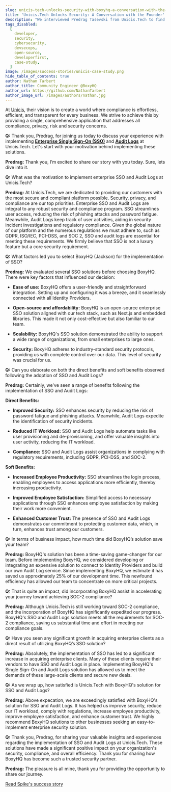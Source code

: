 ```yaml
---
slug: unicis-tech-unlocks-security-with-boxyhq-a-conversation-with-the-founder
title: 'Unicis.Tech Unlocks Security: A Conversation with the Founder'
description: "We interviewed Predrag Tasevski from Unicis.Tech to find out how they leveraged BoxyHQ's Enterprise SSO and Audit Logs solutions."
tags_disabled:
  [
    developer,
    security,
    cybersecurity,
    devsecops,
    open-source,
    developerfirst,
    case-study,
  ]
image: /images/success-stories/unicis-case-study.png
hide_table_of_contents: true
author: Nathan Tarbert
author_title: Community Engineer @BoxyHQ
author_url: https://github.com/NathanTarbert
author_image_url: /images/authors/nathan.jpg
---
```


At [Unicis](https://www.unicis.tech/), their vision is to create a world where compliance is effortless, efficient, and transparent for every business. We strive to achieve this by providing a single, comprehensive application that addresses all compliance, privacy, risk and security concerns.

**Q:** Thank you, Predrag, for joining us today to discuss your experience with implementing **[Enterprise Single Sign-On (SSO)](https://boxyhq.com/enterprise-sso)** and **[Audit Logs](https://boxyhq.com/audit-logs)** at Unicis.Tech. Let's start with your motivation behind implementing these solutions.

**Predrag:** Thank you, I’m excited to share our story with you today. Sure, lets dive into it.

**Q:** What was the motivation to implement enterprise SSO and Audit Logs at Unicis.Tech?

**Predrag:** At Unicis.Tech, we are dedicated to providing our customers with the most secure and compliant platform possible. Security, privacy, and compliance are our top priorities. Enterprise SSO and Audit Logs are integral to any robust security and compliance program. SSO streamlines user access, reducing the risk of phishing attacks and password fatigue. Meanwhile, Audit Logs keep track of user activities, aiding in security incident investigations and regulatory compliance. Given the global nature of our platform and the numerous regulations we must adhere to, such as GDPR, ISO/IEC, PCI-DSS, and SOC 2, SSO and audit logs are essential for meeting these requirements. We firmly believe that SSO is not a luxury feature but a core security requirement.

**Q:** What factors led you to select BoxyHQ (Jackson) for the implementation of SSO?

**Predrag:** We evaluated several SSO solutions before choosing BoxyHQ. There were key factors that influenced our decision:

- **Ease of use:** BoxyHQ offers a user-friendly and straightforward integration. Setting up and configuring it was a breeze, and it seamlessly connected with all Identity Providers.

- **Open-source and affordability:** BoxyHQ is an open-source enterprise SSO solution aligned with our tech stack, such as Next.js and embedded libraries. This made it not only cost-effective but also familiar to our team.

- **Scalability:** BoxyHQ's SSO solution demonstrated the ability to support a wide range of organizations, from small enterprises to large ones.

- **Security:** BoxyHQ adheres to industry-standard security protocols, providing us with complete control over our data. This level of security was crucial for us.

**Q:** Can you elaborate on both the direct benefits and soft benefits observed following the adoption of SSO and Audit Logs?

**Predrag:** Certainly, we've seen a range of benefits following the implementation of SSO and Audit Logs:

**Direct Benefits:**

- **Improved Security:** SSO enhances security by reducing the risk of password fatigue and phishing attacks. Meanwhile, Audit Logs expedite the identification of security incidents.

- **Reduced IT Workload:** SSO and Audit Logs help automate tasks like user provisioning and de-provisioning, and offer valuable insights into user activity, reducing the IT workload.

- **Compliance:** SSO and Audit Logs assist organizations in complying with regulatory requirements, including GDPR, PCI-DSS, and SOC-2.

**Soft Benefits:**

- **Increased Employee Productivity:** SSO streamlines the login process, enabling employees to access applications more efficiently, thereby increasing productivity.

- **Improved Employee Satisfaction:** Simplified access to necessary applications through SSO enhances employee satisfaction by making their work more convenient.

- **Enhanced Customer Trust:** The presence of SSO and Audit Logs demonstrates our commitment to protecting customer data, which, in turn, enhances trust among our customers.

**Q:** In terms of business impact, how much time did BoxyHQ’s solution save your team?

**Predrag:** BoxyHQ's solution has been a time-saving game-changer for our team. Before implementing BoxyHQ, we considered developing or integrating an expensive solution to connect to Identity Providers and build our own Audit Log service. Since implementing BoxyHQ, we estimate it has saved us approximately 25% of our development time. This newfound efficiency has allowed our team to concentrate on more critical projects.

**Q:** That is quite an impact, did incorporating BoxyHQ assist in accelerating your journey toward achieving SOC-2 compliance?

**Predrag:** Although Unicis.Tech is still working toward SOC-2 compliance, and the incorporation of BoxyHQ has significantly expedited our progress. BoxyHQ's SSO and Audit Logs solution meets all the requirements for SOC-2 compliance, saving us substantial time and effort in meeting our compliance goals.

**Q:** Have you seen any significant growth in acquiring enterprise clients as a direct result of utilizing BoxyHQ’s SSO solution?

**Predrag:** Absolutely, the implementation of SSO has led to a significant increase in acquiring enterprise clients. Many of these clients require their vendors to have SSO and Audit Logs in place. Implementing BoxyHQ's Single Sign-On and Audit Logs solution has allowed us to meet the demands of these large-scale clients and secure new deals.

**Q:** As we wrap up, how satisfied is Unicis.Tech with BoxyHQ's solution for SSO and Audit Logs?

**Predrag:** Above expecation, we are exceedingly satisfied with BoxyHQ's solution for SSO and Audit Logs. It has helped us improve security, reduce our IT workload, comply with regulations, increase employee productivity, improve employee satisfaction, and enhance customer trust. We highly recommend BoxyHQ solutions to other businesses seeking an easy-to-implement enterprise security solution.

**Q:** Thank you, Predrag, for sharing your valuable insights and experiences regarding the implementation of SSO and Audit Logs at Unicis.Tech. These solutions have made a significant positive impact on your organization's security, compliance, and overall efficiency. Thank you for sharing how BoxyHQ has become such a trusted security partner.

**Predrag:** The pleasure is all mine, thank you for providing the opportunity to share our journey.

<div style={{ textAlign: "center" }}>
  <a href="/success-stories/boxyhqs-sso-&-audit-logs-accelerate-unicis-towards-soc2-compliance" className="button button-primary">Read Spike's success story</a>
</div>
